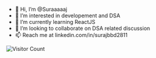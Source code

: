 - 👋 Hi, I’m @Suraaaaaj
- 👀 I’m interested in developement and DSA
- 🌱 I’m currently learning ReactJS
- 💞️ I’m looking to collaborate on DSA related discussion
- 📫 Reach me at linkedin.com/in/surajbbd2811

![Visitor Count](https://profile-counter.glitch.me/{Suraaaaaj}/count.svg)

<!---
Suraaaaaj/Suraaaaaj is a ✨ special ✨ repository because its `README.md` (this file) appears on your GitHub profile.
You can click the Preview link to take a look at your changes.
--->
